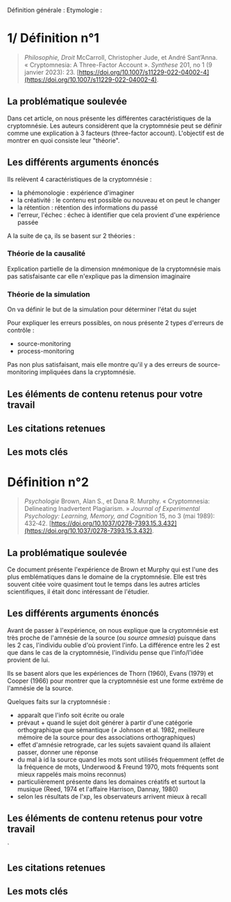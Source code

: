  Définition générale : 
Etymologie : 

# 1/ Définition n°1

> *Philosophie, Droit*
> McCarroll, Christopher Jude, et André Sant’Anna. « Cryptomnesia: A Three-Factor Account ». _Synthese_ 201, no 1 (9 janvier 2023): 23. [https://doi.org/10.1007/s11229-022-04002-4](https://doi.org/10.1007/s11229-022-04002-4).
## La problématique soulevée

Dans cet article, on nous présente les différentes caractéristiques de la cryptomnésie. Les auteurs considèrent que la cryptomnésie peut se définir comme une explication à 3 facteurs (three-factor account). L'objectif est de montrer en quoi consiste leur "théorie".
## Les différents arguments énoncés

Ils relèvent 4 caractéristiques de la cryptomnésie : 
- la phémonologie : expérience d'imaginer
- la créativité : le contenu est possible ou nouveau et on peut le changer
- la rétention : rétention des informations du passé
- l'erreur, l'échec : échec à identifier que cela provient d'une expérience passée

A la suite de ça, ils se basent sur 2 théories : 
### Théorie de la causalité 
Explication partielle de la dimension mnémonique de la cryptomnésie mais pas satisfaisante car elle n'explique pas la dimension imaginaire

### Théorie de la simulation 
On va définir le but de la simulation pour déterminer l'état du sujet 

Pour expliquer les erreurs possibles, on nous présente 2 types d'erreurs de contrôle : 
- source-monitoring 
- process-monitoring

Pas non plus satisfaisant, mais elle montre qu'il y a des erreurs de source-monitoring impliquées dans la cryptomnésie. 
## Les éléments de contenu retenus pour votre travail


## Les citations retenues


## Les mots clés

# Définition n°2 

>*Psychologie*
>Brown, Alan S., et Dana R. Murphy. « Cryptomnesia: Delineating Inadvertent Plagiarism. » _Journal of Experimental Psychology: Learning, Memory, and Cognition_ 15, no 3 (mai 1989): 432‑42. [https://doi.org/10.1037/0278-7393.15.3.432](https://doi.org/10.1037/0278-7393.15.3.432).

## La problématique soulevée

Ce document présente l'expérience de Brown et Murphy qui est l'une des plus emblématiques dans le domaine de la cryptomnésie. Elle est très souvent citée voire quasiment tout le temps dans les autres articles scientifiques, il était donc intéressant de l'étudier. 
## Les différents arguments énoncés

Avant de passer à l'expérience, on nous explique que la cryptomnésie est très proche de l'amnésie de la source (ou *source amnesia*) puisque dans les 2 cas, l'individu oublie d'où provient l'info. 
La différence entre les 2 est que dans le cas de la cryptomnésie, l'individu pense que l'info/l'idée provient de lui. 

Ils se basent alors que les expériences de Thorn (1960), Evans (1979) et Cooper (1966) pour montrer que la cryptomnésie est une forme extrême de l'amnésie de la source. 

Quelques faits sur la cryptomnésie :
- apparaît que l'info soit écrite ou orale
- prévaut + quand le sujet doit générer à partir d'une catégorie orthographique que sémantique (≠ Johnson et al. 1982, meilleure mémoire de la source pour des associations orthographiques)
- effet d'amnésie retrograde, car les sujets savaient quand ils allaient passer, donner une réponse
- du mal à id la source quand les mots sont utilisés fréquemment (effet de la fréquence de mots, Underwood & Freund 1970, mots fréquents sont mieux rappelés mais moins reconnus)
- particulièrement présente dans les domaines créatifs et surtout la musique (Reed, 1974 et l'affaire Harrison, Dannay, 1980)
- selon les résultats de l'xp, les observateurs arrivent mieux à recall
## Les éléments de contenu retenus pour votre travail
`

## Les citations retenues


## Les mots clés